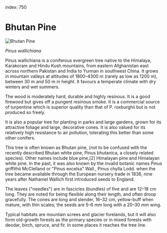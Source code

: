 index: 750

# Bhutan Pine

![Bhutan Pine](bhutan-pine.jpg)

<p class="species-info"><em>Pinus wallichiana</em></p>

Pinus wallichiana is a coniferous evergreen tree native to the Himalaya, Karakoram and Hindu Kush
mountains, from eastern Afghanistan east across northern Pakistan and India to Yunnan in southwest
China. It grows in mountain valleys at altitudes of 1800–4300 m (rarely as low as 1200 m),
between 30 m and 50 m in height. It favours a temperate climate with dry winters and wet summers.

The wood is moderately hard, durable and highly resinous. It is a good firewood but gives off a
pungent resinous smoke. It is a commercial source of turpentine which is superior quality than
that of P. roxburghii but is not produced so freely.

It is also a popular tree for planting in parks and large gardens, grown for its attractive foliage
and large, decorative cones. It is also valued for its relatively high resistance to air pollution,
tolerating this better than some other conifers.

This tree is often known as Bhutan pine, (not to be confused with the recently described Bhutan
white pine, Pinus bhutanica, a closely related species). Other names include blue pine,[2]
Himalayan pine and Himalayan white pine. In the past, it was also known by the invalid botanic
names Pinus griffithii McClelland or "Pinus excelsa" Wall., Pinus chylla Lodd. when the tree became
available through the European nursery trade in 1836, nine years after Nathaniel Wallich first
introduced seeds to England.

The leaves ("needles") are in fascicles (bundles) of five and are 12–18 cm long. They are noted
for being flexible along their length, and often droop gracefully. The cones are long and slender,
16–32 cm, yellow-buff when mature, with thin scales; the seeds are 5–6 mm long with a 20–30 mm wing.

Typical habitats are mountain screes and glacier forelands, but it will also form old-growth
forests as the primary species or in mixed forests with deodar, birch, spruce, and fir.
In some places it reaches the tree line.